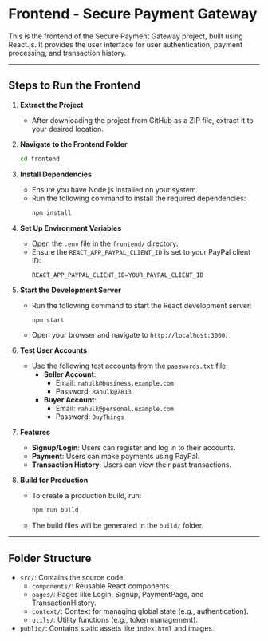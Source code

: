 # Frontend - Secure Payment Gateway

This is the frontend of the Secure Payment Gateway project, built using React.js. It provides the user interface for user authentication, payment processing, and transaction history.

---

## **Steps to Run the Frontend**

1. **Extract the Project**
   - After downloading the project from GitHub as a ZIP file, extract it to your desired location.

2. **Navigate to the Frontend Folder**
   ```bash
   cd frontend

3. **Install Dependencies**
   - Ensure you have Node.js installed on your system.
   - Run the following command to install the required dependencies:
     ```bash
     npm install
     ```

4. **Set Up Environment Variables**
   - Open the `.env` file in the `frontend/` directory.
   - Ensure the `REACT_APP_PAYPAL_CLIENT_ID` is set to your PayPal client ID:
     ```
     REACT_APP_PAYPAL_CLIENT_ID=YOUR_PAYPAL_CLIENT_ID
     ```

5. **Start the Development Server**
   - Run the following command to start the React development server:
     ```bash
     npm start
     ```
   - Open your browser and navigate to `http://localhost:3000`.
  
6. **Test User Accounts**
   - Use the following test accounts from the `passwords.txt` file:
     - **Seller Account**:
       - Email: `rahulk@business.example.com`
       - Password: `Rahulk@7813`
     - **Buyer Account**:
       - Email: `rahulk@personal.example.com`
       - Password: `BuyThings`

7. **Features**
   - **Signup/Login**: Users can register and log in to their accounts.
   - **Payment**: Users can make payments using PayPal.
   - **Transaction History**: Users can view their past transactions.

8. **Build for Production**
   - To create a production build, run:
     ```bash
     npm run build
     ```
   - The build files will be generated in the `build/` folder.

---

## **Folder Structure**
- `src/`: Contains the source code.
  - `components/`: Reusable React components.
  - `pages/`: Pages like Login, Signup, PaymentPage, and TransactionHistory.
  - `context/`: Context for managing global state (e.g., authentication).
  - `utils/`: Utility functions (e.g., token management).
- `public/`: Contains static assets like `index.html` and images.
